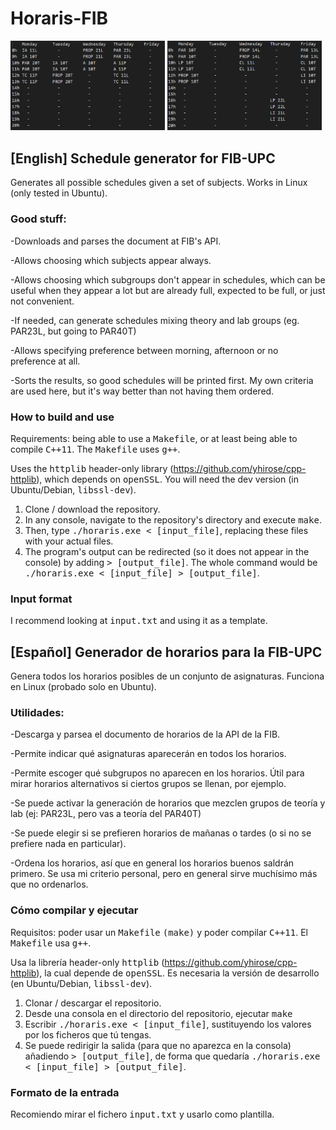 # Horaris-FIB

<img src="https://raw.githubusercontent.com/DarkJaslo/Horaris-FIB/master/img/screenshot1.PNG" alt="image 1" title = "Normal output" width="49%" height="49%"> <img src="https://raw.githubusercontent.com/DarkJaslo/Horaris-FIB/master/img/screenshot2.PNG" alt="image 2" title = "Mixed groups" width="49%" height="49%">

## [English] Schedule generator for FIB-UPC 
Generates all possible schedules given a set of subjects. Works in Linux (only tested in Ubuntu).
### Good stuff:
-Downloads and parses the document at FIB's API.

-Allows choosing which subjects appear always.

-Allows choosing which subgroups don't appear in schedules, which can be useful when they appear a lot but are already full, expected to be full, or just not convenient.

-If needed, can generate schedules mixing theory and lab groups (eg. PAR23L, but going to PAR40T)

-Allows specifying preference between morning, afternoon or no preference at all.

-Sorts the results, so good schedules will be printed first. My own criteria are used here, but it's way better than not having them ordered.

### How to build and use
Requirements: being able to use a <tt>Makefile</tt>, or at least being able to compile <tt>C++11</tt>. The <tt>Makefile</tt> uses <tt>g++</tt>.

Uses the <tt>httplib</tt> header-only library (https://github.com/yhirose/cpp-httplib), which depends on <tt>openSSL</tt>. You will need the dev version (in Ubuntu/Debian, <tt>libssl-dev</tt>).

1. Clone / download the repository.
2. In any console, navigate to the repository's directory and execute <tt>make</tt>.
3. Then, type <tt>./horaris.exe < [input_file]</tt>, replacing these files with your actual files.
4. The program's output can be redirected (so it does not appear in the console) by adding <tt> > [output_file]</tt>. The whole command would be <tt>./horaris.exe < [input_file] > [output_file]</tt>.

### Input format

I recommend looking at <tt>input.txt</tt> and using it as a template.

## [Español] Generador de horarios para la FIB-UPC 
Genera todos los horarios posibles de un conjunto de asignaturas. Funciona en Linux (probado solo en Ubuntu).
### Utilidades: 

-Descarga y parsea el documento de horarios de la API de la FIB.

-Permite indicar qué asignaturas aparecerán en todos los horarios.

-Permite escoger qué subgrupos no aparecen en los horarios. Útil para mirar horarios alternativos si ciertos grupos se llenan, por ejemplo.

-Se puede activar la generación de horarios que mezclen grupos de teoría y lab (ej: PAR23L, pero vas a teoría del PAR40T)

-Se puede elegir si se prefieren horarios de mañanas o tardes (o si no se prefiere nada en particular).

-Ordena los horarios, así que en general los horarios buenos saldrán primero. Se usa mi criterio personal, pero en general sirve muchísimo más que no ordenarlos.

### Cómo compilar y ejecutar
Requisitos: poder usar un <tt>Makefile</tt> <tt>(make)</tt> y poder compilar <tt>C++11</tt>. El <tt>Makefile</tt> usa <tt>g++</tt>.

Usa la librería header-only <tt>httplib</tt> (https://github.com/yhirose/cpp-httplib), la cual depende de <tt>openSSL</tt>. Es necesaria la versión de desarrollo (en Ubuntu/Debian, <tt>libssl-dev</tt>).

1. Clonar / descargar el repositorio.
2. Desde una consola en el directorio del repositorio, ejecutar <tt>make</tt> 
3. Escribir <tt>./horaris.exe < [input_file]</tt>, sustituyendo los valores por los ficheros que tú tengas.
4. Se puede redirigir la salida (para que no aparezca en la consola) añadiendo <tt> > [output_file]</tt>, de forma que quedaría <tt>./horaris.exe < [input_file] > [output_file]</tt>.

### Formato de la entrada

Recomiendo mirar el fichero <tt>input.txt</tt> y usarlo como plantilla.
